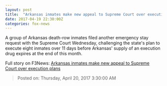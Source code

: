 ```yaml
---
layout: post
title:  "Arkansas inmates make new appeal to Supreme Court over execution plans"
date: 2017-04-19 22:30:00Z
categories: fox-news
---
```


A group of Arkansas death-row inmates filed another emergency stay request with the Supreme Court Wednesday, challenging the state's plan to execute eight inmates over 11 days before Arkansas' supply of an execution drug expires at the end of this month.


Full story on F3News: [Arkansas inmates make new appeal to Supreme Court over execution plans](http://www.f3nws.com/n/2FszGH)

> Posted on: Thursday, April 20, 2017 3:30:00 AM
